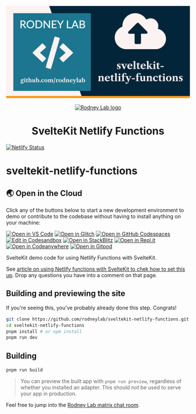 <img src="./images/rodneylab-github-sveltekit-netlify-functions.png" alt="Rodney Lab sveltekit-netlify-functions Github banner">

<p align="center">
  <a aria-label="Open Rodney Lab site" href="https://rodneylab.com" rel="nofollow noopener noreferrer">
    <img alt="Rodney Lab logo" src="https://rodneylab.com/assets/icon.png" width="60" />
  </a>
</p>
<h1 align="center">
  SvelteKit Netlify Functions
</h1>

[![Netlify Status](https://api.netlify.com/api/v1/badges/258c21cc-4a2c-4add-8b58-42128203863b/deploy-status)](https://app.netlify.com/sites/serene-turing-050367/deploys)

# sveltekit-netlify-functions

## 🌏  Open in the Cloud 

Click any of the buttons below to start a new development environment to demo or contribute to the codebase without having to install anything on your machine:

[![Open in VS Code](https://img.shields.io/badge/Open%20in-VS%20Code-blue?logo=visualstudiocode)](https://vscode.dev/github/rodneylab/sveltekit-netlify-functions)
[![Open in Glitch](https://img.shields.io/badge/Open%20in-Glitch-blue?logo=glitch)](https://glitch.com/edit/#!/import/github/rodneylab/sveltekit-netlify-functions)
[![Open in GitHub Codespaces](https://github.com/codespaces/badge.svg)](https://codespaces.new/rodneylab/sveltekit-netlify-functions)
[![Edit in Codesandbox](https://codesandbox.io/static/img/play-codesandbox.svg)](https://codesandbox.io/s/github/rodneylab/sveltekit-netlify-functions)
[![Open in StackBlitz](https://developer.stackblitz.com/img/open_in_stackblitz.svg)](https://stackblitz.com/github/rodneylab/sveltekit-netlify-functions)
[![Open in Repl.it](https://replit.com/badge/github/withastro/astro)](https://replit.com/github/rodneylab/sveltekit-netlify-functions)
[![Open in Codeanywhere](https://codeanywhere.com/img/open-in-codeanywhere-btn.svg)](https://app.codeanywhere.com/#https://github.com/rodneylab/sveltekit-netlify-functions)
[![Open in Gitpod](https://gitpod.io/button/open-in-gitpod.svg)](https://gitpod.io/#https://github.com/rodneylab/sveltekit-netlify-functions)


SvelteKit demo code for using Netlify Functions with SvelteKit.

See <a href="https://rodneylab.com/using-netlify-functions-sveltekit/">article on using Netlify functions with SvelteKit to chek how to set this up</a>. Drop any questions you have into a comment on that page.

## Building and previewing the site

If you're seeing this, you've probably already done this step. Congrats!

```bash
git clone https://github.com/rodneylab/sveltekit-netlify-functions.git my-new-mdsvex-blog
cd sveltekit-netlify-functions
pnpm install # or npm install
pnpm run dev
```

## Building

```bash
pnpm run build
```

> You can preview the built app with `pnpm run preview`, regardless of whether you installed an adapter. This should _not_ be used to serve your app in production.

Feel free to jump into the [Rodney Lab matrix chat room](https://matrix.to/#/%23rodney:matrix.org).
